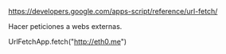 https://developers.google.com/apps-script/reference/url-fetch/

Hacer peticiones a webs externas.

UrlFetchApp.fetch("http://eth0.me")
